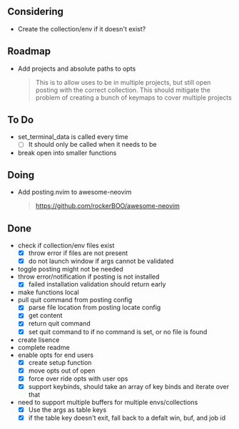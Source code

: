 ## Considering

- Create the collection/env if it doesn't exist?

## Roadmap

- Add projects and absolute paths to opts
    > This is to allow uses to be in multiple projects, but still open posting with the correct collection. This should mitigate the problem of creating a bunch of keymaps to cover multiple projects

## To Do

- set_terminal_data is called every time
    * [ ] It should only be called when it needs to be
- break open into smaller functions

## Doing

- Add posting.nvim to awesome-neovim
    > https://github.com/rockerBOO/awesome-neovim

## Done

- check if collection/env files exist
    * [x] throw error if files are not present
    * [x] do not launch window if args cannot be validated 
- toggle posting might not be needed
- throw error/notification if posting is not installed
    * [x] failed installation validation should return early
- make functions local
- pull    quit command from posting config
    * [x] parse file location from posting locate config
    * [x] get content
    * [x] return quit command
    * [x] set quit command to <C-C> if no command is set, or no file is found 
- create lisence
- complete readme
- enable opts for end users
    * [x] create setup function
    * [x] move opts out of open
    * [x] force over ride opts with user ops
    * [x] support keybinds, should take an array of key binds and iterate over that
- need to support multiple buffers for multiple envs/collections
    * [x] Use the args as table keys
    * [x] if the table key doesn't exit, fall back to a defalt win, buf, and job id
